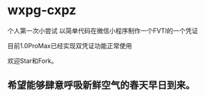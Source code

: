 # wxpg-cxpz

个人第一次小尝试
以简单代码在微信小程序制作一个FVTI的一个凭证

目前1.0ProMax已经实现双凭证功能正常使用

欢迎Star和Fork。

## 希望能够肆意呼吸新鲜空气的春天早日到来。

